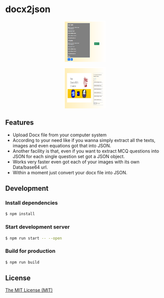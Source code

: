 # docx2json


<p align="center">
  <a href="#">
    <img src="assets/docx2json_1.png" width="130" height="130" alt="Docx 2 JSON image 1">
  </a>
</p>

<p align="center">
  <a href="#">
    <img src="assets/docx2json_2.png" width="130" height="130" alt="Docx 2 JSON image 2">
  </a>
</p>




## Features

- Upload Docx file from your computer system
- According to your need like if you wanna simply extract all the texts, images and even equations got that into JSON.
- Another facility is that, even if you want to extract MCQ questions into JSON for each single question set got a JSON object.
- Works very faster even got each of your images with its own Data/base64 url.
- Within a moment just convert your docx file into JSON.





## Development

### Install dependencies

```sh
$ npm install
```

### Start development server

```sh
$ npm run start -- --open
```

### Build for production

```sh
$ npm run build
```

## License

[The MIT License (MIT)](https://github.com/Kunwar-Abhishek-Singh/docx2json/blob/main/LICENSE)
